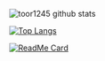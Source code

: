![toor1245 github stats](https://github-readme-stats.vercel.app/api?username=toor1245&show_icons=true&theme=radical)

[![Top Langs](https://github-readme-stats.vercel.app/api/top-langs/?username=toor1245&hide=html&layout=compact&show_icons=true&theme=radical)](https://github.com/toor1245)

[![ReadMe Card](https://github-readme-stats.vercel.app/api/pin/?username=toor1245&repo=MatrixDotNet&show_icons=true&theme=radical)](https://github.com/toor1245/MatrixDotNet)
